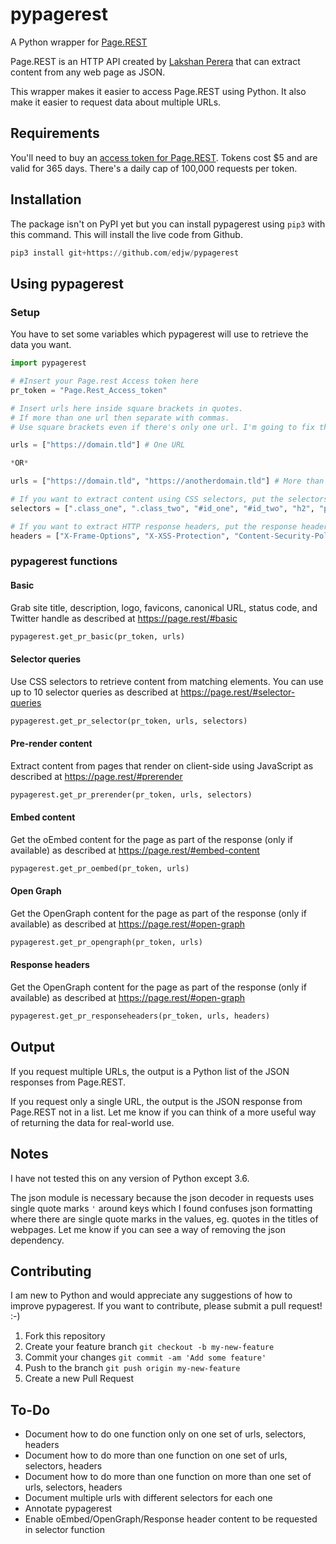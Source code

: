 # pypagerest

A Python wrapper for [Page.REST](https://page.rest)

Page.REST is an HTTP API created by [Lakshan Perera](https://www.laktek.com) that can extract content from any web page as JSON.

This wrapper makes it easier to access Page.REST using Python. It also make it easier to request data about multiple URLs.

## Requirements

You'll need to buy an [access token for Page.REST](https://page.rest/#payment-block). Tokens cost $5 and are valid for 365 days. There's a daily cap of 100,000 requests per token.

## Installation

The package isn't on PyPI yet but you can install pypagerest using `pip3` with this command. This will install the live code from Github.

```python
pip3 install git+https://github.com/edjw/pypagerest
```

## Using pypagerest

### Setup

You have to set some variables which pypagerest will use to retrieve the data you want.

```python
import pypagerest

# #Insert your Page.rest Access token here
pr_token = "Page.Rest_Access_token"

# Insert urls here inside square brackets in quotes.
# If more than one url then separate with commas.
# Use square brackets even if there's only one url. I'm going to fix this.

urls = ["https://domain.tld"] # One URL

*OR*

urls = ["https://domain.tld", "https://anotherdomain.tld"] # More than one URL

# If you want to extract content using CSS selectors, put the selectors inside square brackets like this
selectors = [".class_one", ".class_two", "#id_one", "#id_two", "h2", "p"]

# If you want to extract HTTP response headers, put the response headers inside square brackets like this
headers = ["X-Frame-Options", "X-XSS-Protection", "Content-Security-Policy"]
```

### pypagerest functions

#### Basic

Grab site title, description, logo, favicons, canonical URL, status code, and Twitter handle as described at <https://page.rest/#basic>

```python
pypagerest.get_pr_basic(pr_token, urls)
```

#### Selector queries

Use CSS selectors to retrieve content from matching elements. You can use up to 10 selector queries as described at <https://page.rest/#selector-queries>

```python
pypagerest.get_pr_selector(pr_token, urls, selectors)
```

#### Pre-render content

Extract content from pages that render on client-side using JavaScript as described at <https://page.rest/#prerender>

```python
pypagerest.get_pr_prerender(pr_token, urls, selectors)
```

#### Embed content

Get the oEmbed content for the page as part of the response (only if available) as described at <https://page.rest/#embed-content>

```python
pypagerest.get_pr_oembed(pr_token, urls)
```

#### Open Graph

Get the OpenGraph content for the page as part of the response (only if available) as described at <https://page.rest/#open-graph>

```python
pypagerest.get_pr_opengraph(pr_token, urls)
```

#### Response headers

Get the OpenGraph content for the page as part of the response (only if available) as described at <https://page.rest/#open-graph>

```python
pypagerest.get_pr_responseheaders(pr_token, urls, headers)
```

<!-- ## Scraping multiple pieces of data

If you want to scrape the CSS selectors and oEmbed/OpenGraph/Response Header content at the same time, then use the `get_pr_selector` function. TODO! -->

## Output

If you request multiple URLs, the output is a Python list of the JSON responses from Page.REST.

 If you request only a single URL, the output is the JSON response from Page.REST not in a list. Let me know if you can think of a more useful way of returning the data for real-world use.

## Notes

I have not tested this on any version of Python except 3.6.

The json module is necessary because the json decoder in requests uses single quote marks `'` around keys which I found confuses json formatting where there are single quote marks in the values, eg. quotes in the titles of webpages. Let me know if you can see a way of removing the json dependency.

## Contributing

I am new to Python and would appreciate any suggestions of how to improve pypagerest. If you want to contribute, please submit a pull request! :-)

1. Fork this repository
1. Create your feature branch `git checkout -b my-new-feature`
1. Commit your changes `git commit -am 'Add some feature'`
1. Push to the branch `git push origin my-new-feature`
1. Create a new Pull Request

## To-Do

* Document how to do one function only on one set of urls, selectors, headers
* Document how to do more than one function on one set of urls, selectors, headers
* Document how to do more than one function on more than one set of urls, selectors, headers
* Document multiple urls with different selectors for each one
* Annotate pypagerest
* Enable oEmbed/OpenGraph/Response header content to be requested in selector function